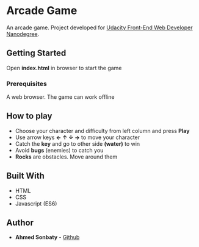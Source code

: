 # Arcade Game

An arcade game. Project developed for [Udacity Front-End Web Developer Nanodegree](https://eg.udacity.com/course/front-end-web-developer-nanodegree--nd001).

## Getting Started

Open **index.html** in browser to start the game

### Prerequisites

A web browser. The game can work offline

## How to play

* Choose your character and difficulty from left column and press **Play**
* Use arrow keys **← ↑ ↓ →** to move your character
* Catch the **key** and go to other side **(water)** to win
* Avoid **bugs** (enemies) to catch you
* **Rocks** are obstacles. Move around them

## Built With

* HTML
* CSS
* Javascript (ES6)

## Author

* **Ahmed Sonbaty** - [Github](https://github.com/mrez0)